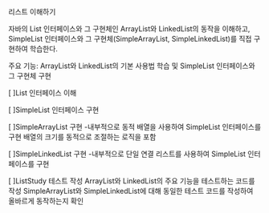 리스트 이해하기

자바의 List 인터페이스와 그 구현체인 ArrayList와 LinkedList의 동작을 이해하고, SimpleList 인터페이스와 그 구현체(SimpleArrayList, SimpleLinkedList)를 직접 구현하여 학습한다.

주요 기능: ArrayList와 LinkedList의 기본 사용법 학습 및 SimpleList 인터페이스와 그 구현체 구현

[ ]List 인터페이스 이해

[ ]SimpleList 인터페이스 구현

[ ]SimpleArrayList 구현
-내부적으로 동적 배열을 사용하여 SimpleList 인터페이스를 구현
배열의 크기를 동적으로 조절하는 로직을 포함

[ ]SimpleLinkedList 구현
-내부적으로 단일 연결 리스트를 사용하여 SimpleList 인터페이스를 구현

[ ]ListStudy 테스트 작성
ArrayList와 LinkedList의 주요 기능을 테스트하는 코드를 작성
SimpleArrayList와 SimpleLinkedList에 대해 동일한 테스트 코드를 작성하여 올바르게 동작하는지 확인
